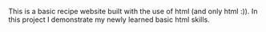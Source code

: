 This is a basic recipe website built with the use of html (and only html :)).
In this project I demonstrate my newly learned basic html skills.
